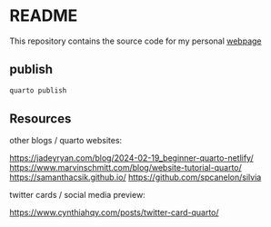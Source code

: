 # README

This repository contains the source code for my personal [webpage](https://jhsmit.org/)

## publish


```bash
quarto publish
```


## Resources


other blogs / quarto websites:

https://jadeyryan.com/blog/2024-02-19_beginner-quarto-netlify/
https://www.marvinschmitt.com/blog/website-tutorial-quarto/
https://samanthacsik.github.io/
https://github.com/spcanelon/silvia


twitter cards / social media preview:

https://www.cynthiahqy.com/posts/twitter-card-quarto/
